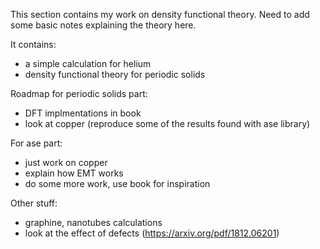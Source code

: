 This section contains my work on density functional theory. Need to add some basic notes explaining the theory here.

It contains:
- a simple calculation for helium
- density functional theory for periodic solids

Roadmap for periodic solids part:
- DFT implmentations in book
- look at copper (reproduce some of the results found with ase library)

For ase part:
- just work on copper
- explain how EMT works
- do some more work, use book for inspiration

Other stuff:
- graphine, nanotubes calculations
- look at the effect of defects (https://arxiv.org/pdf/1812.06201)